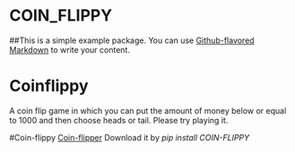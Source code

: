 # COIN_FLIPPY

##This is a simple example package. You can use
[Github-flavored Markdown](https://guides.github.com/features/mastering-markdown/)
to write your content.

# Coinflippy

A coin flip game in which you can put the amount of money below or equal to 1000 and then choose heads or tail. Please try playing it.

#Coin-flippy
[Coin-flipper](https://pypi.org/project/COIN-FLIPPY/)
Download it by *pip install COIN-FLIPPY*
